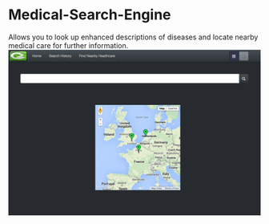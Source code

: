 # Medical-Search-Engine
Allows you to look up enhanced descriptions of diseases and locate nearby medical care for further information. 
![alt tag](https://raw.githubusercontent.com/abbkrish/Medical-Search-Engine/master/UI.png) 
